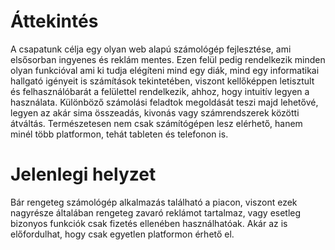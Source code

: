 # Áttekintés

A csapatunk célja egy olyan web alapú számológép fejlesztése, ami elsősorban ingyenes és reklám mentes.
Ezen felül pedig rendelkezik minden olyan funkcióval ami ki tudja elégíteni mind egy diák, mind egy informatikai hallgató igényeit is számítások tekintetében, viszont kellőképpen letisztult és felhasználóbarát a felülettel rendelkezik, ahhoz, hogy intuitív legyen a használata.
Különböző számolási feladtok megoldását teszi majd lehetővé, legyen az akár sima összeadás, kivonás vagy számrendszerek közötti átváltás.
Természetesen nem csak számítógépen lesz elérhető, hanem minél több platformon, tehát tableten és telefonon is.

# Jelenlegi helyzet

Bár rengeteg számológép alkalmazás található a piacon, viszont ezek nagyrésze általában rengeteg zavaró reklámot tartalmaz, vagy esetleg bizonyos funkciók csak fizetés ellenében használhatóak.
Akár az is előfordulhat, hogy csak egyetlen platformon érhető el.